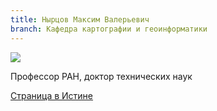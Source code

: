 ```yaml
---
title: Нырцов Максим Валерьевич
branch: Кафедра картографии и геоинформатики
---
```


![](~/assets/images/nmv.jpg)

Профессор РАН, доктор технических наук

[Страница в Истине](https://istina.msu.ru/workers/17843628)
